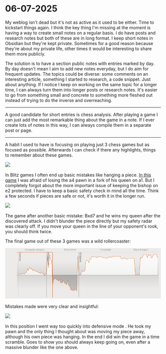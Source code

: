 # 06-07-2025

My weblog isn't dead but it's not as active as it used to be either. Time to kickstart things again. I think the key thing I'm missing at the moment is having a way to create small notes on a regular basis. I do have posts and research notes but both of these are in long format. I keep short notes in Obsidian but they're kept private. Sometimes for a good reason because they're about my private life, other times it would be interesting to share them more publicly.

The solution is to have a section public notes with entries marked by day. By day doesn't mean I aim to add new notes everyday, but I do aim for frequent updates. The topics could be diverse: some comments on an interesting article, something I started to research, a code snippet. Just about anything. If I notice I keep on working on the same topic for a longer time, I can always turn them into longer posts or research notes. It's easier to go from something small and concrete to something more fleshed out instead of trying to do the inverse and overreaching.

---

A good candidate for short entries is chess analysis. After playing a game I can just add the most remarkable thing about the game in a note. If I ever create lots of notes in this way, I can always compile them in a separate post or page.

---

A habit I used to have is focusing on playing just 3 chess games but as focused as possible.
Afterwards I can check if there any highlights, things to remember about these games.

![](https://lichess1.org/export/fen.gif?fen=r5k1%2F6pn%2F1p1p3p%2Fp1p1q3%2FP1P2R2%2F3P3P%2F2P1B1P1%2F2Q3K1+b+-+-+2+24&color=white&lastMove=d2c1&variant=standard&theme=brown&piece=cburnett)

In Blitz games I often end up basic mistakes like hanging a piece.
[In this game](https://lichess.org/9RlPi3nO/white#47) I was afraid of losing the a4 pawn in a fork of his queen on a1.
But I completely forgot about the more important issue of keeping the bishop on e2 protected.
I have to keep a basic safety check in mind all the time.
Think a few seconds if pieces are safe or not, it's worth it in the longer run.

![](https://lichess1.org/export/fen.gif?fen=1nk2r1r%2Fpppn3p%2F3b2p1%2FPP1pp3%2F7q%2F4P2B%2F1BPP1P2%2FRN1QK2R+w+KQ+-+1+18&color=black&lastMove=g5h4&variant=standard&theme=brown&piece=cburnett)

The game after another basic mistake: Bxd7 and he wins my queen after the discovered attack.
I didn't blunder the piece directly but my safety radar was clearly off. If you move your queen in the line of your opponent's rook, you should think twice.

The final game out of these 3 games was a wild rollercoaster:

![](/static/images/posts/06-07-2025-public-notes/sIEfEv3C-rollercoaster.png)

Mistakes made were very clear and insightful:

![](https://lichess1.org/export/fen.gif?fen=r3qr1k%2F1p4pp%2Fp1np1p2%2F4nb2%2F7R%2F1BB1Q3%2FPPP3PP%2FRN4K1+b+-+-+1+18&color=white&lastMove=h3e3&variant=standard&theme=brown&piece=cburnett)

In this position I went way too quickly into defensive mode .
He took my pawn and the only thing I thought about was moving my piece away, although his own piece was hanging. In the end I did win the game in a time scramble.
Goes to show you should always keep going on, even after a massive blunder like the one above.